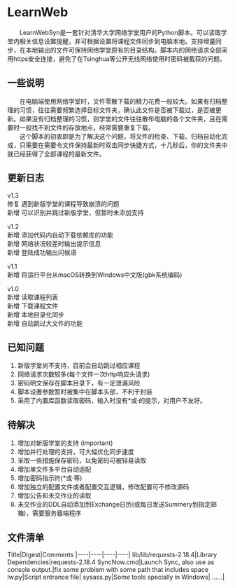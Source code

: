 # LearnWeb
　　LearnWebSyn是一套针对清华大学网络学堂用户的Python脚本。可以读取学堂内相关信息设置提醒，并可根据设置将课程文件同步到电脑本地。支持增量同步，在本地输出的文件可保持网络学堂原有的目录结构。脚本内的网络请求全部采用https安全连接，避免了在Tsinghua等公开无线网络使用时密码被截获的问题。    

## 一些说明
　　在电脑端使用网络学堂时，文件零散下载的精力花费一般较大。如果有归档整理的习惯，往往需要频繁选择目标文件夹，确认此文件是否被下载过，是否被更新。如果没有归档整理的习惯，则学堂的文件往往散布电脑的各个文件夹，且在需要时一般找不到文件的存放地点，经常需要重复下载。  
　　这个脚本的初衷即是为了解决这个问题，将文件的检查、下载、归档自动化完成，只需要在需要令文件保持最新时双击同步快捷方式，十几秒后，你的文件夹中就已经获得了全部课程的最新文件。

## 更新日志
v1.3  
修复 遇到新版学堂的课程导致崩溃的问题  
新增 可以识别并跳过新版学堂，但暂时未添加支持  

v1.2  
新增 添加代码内自动下载依赖库的功能  
新增 网络状况较差时输出提示信息  
新增 登陆成功输出问候语  

v1.1  
新增 将运行平台从macOS转换到Windows中文版(gbk系统编码)  

v1.0  
新增 读取课程列表  
新增 下载课程文件  
新增 本地目录化同步  
新增 自动跳过大文件的功能  


## 已知问题
1. 新版学堂尚不支持，目前会自动跳过相应课程
2. 网络请求次数较多(每个文件一次http响应头请求)
3. 密码明文保存在脚本目录下，有一定泄漏风险
4. 脚本设置参数暂时被集中在脚本头部，不利于封装
5. 采用了内置库函数读取密码，输入时没有*或·的提示，对用户不友好。

## 待解决
1. 增加对新版学堂的支持 (important)
2. 增加并行处理的支持，可大幅优化同步速度
3. 采取一些措施保存密码，以免密码可被轻易读取
4. 增加单文件多平台自动适配
5. 增加密码指示符(*或·等)
6. 增加独立的配置文件或者配置交互逻辑，修改配置可不修改源码
7. 增加公告和未交作业的读取
8. 未交作业的DDL自动添加到Exchange日历(或每日发送Summery到指定邮箱)，需要服务器端程序

## 文件清单
Title|Digest|Comments
|----|----|----|----|
lib/lib/requests-2.18.4|Library Dependencies|requests-2.18.4
SyncNow.cmd|Launch Sync, also use as console output.|fix some problem with some path that includes space
lw.py|Script entrance file|
sysass.py|Some tools specially in Windows|
……|